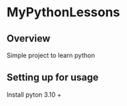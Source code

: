 # MyPythonLessons

## Overview

Simple project to learn python

## Setting up for usage

Install pyton 3.10 +